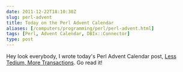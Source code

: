 ```yaml
--- 
date: 2011-12-22T18:10:30Z
slug: perl-advent
title: Today on the Perl Advent Calendar
aliases: [/computers/programming/perl/perl-advent.html]
tags: [Perl, Advent Calendar, DBIx::Connector]
type: post
---
```


<p>Hey look everybody, I wrote today's Perl Advent Calendar post, <a href="http://perladvent.org/2011/2011-12-22.html">Less Tedium, More Transactions</a>. Go read it!</p>

